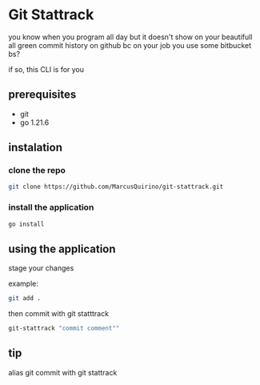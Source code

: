 # Git Stattrack

you know when you program all day but it doesn't show on your beautifull all green commit history on
github bc on your job you use some bitbucket bs?

if so, this CLI is for you

## prerequisites

- git
- go 1.21.6

## instalation

### clone the repo

```bash
git clone https://github.com/MarcusQuirino/git-stattrack.git
```

### install the application

```bash
go install
```

## using the application

stage your changes

example:

```bash
git add .
```

then commit with git statttrack

```bash
git-stattrack "commit comment""
```

## tip

alias git commit with git stattrack
